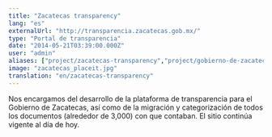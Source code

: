 ```yaml
---
title: "Zacatecas transparency"
lang: "es"
externalUrl: "http://transparencia.zacatecas.gob.mx/"
type: "Portal de transparencia"
date: "2014-05-21T03:39:00.000Z"
user: "admin"
aliases: ["project/zacatecas-transparency","project/gobierno-de-zacatecas"]
image: "zacatecas_placeit.jpg"
translation: "en/zacatecas-transparency"
---
```


<p><span>Nos encargamos del desarrollo de la plataforma de transparencia para el Gobierno de Zacatecas, así como de la migración y categorización de todos los documentos (alrededor de 3,000) con que contaban. El sitio continúa vigente al día de hoy.</span></p>